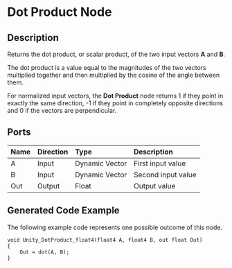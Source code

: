 # Dot Product Node

## Description

Returns the dot product, or scalar product, of the two input vectors **A** and **B**.

The dot product is a value equal to the magnitudes of the two vectors multiplied together and then multiplied by the cosine of the angle between them.

For normalized input vectors, the **Dot Product** node returns 1 if they point in exactly the same direction, -1 if they point in completely opposite directions and 0 if the vectors are perpendicular.

## Ports

| Name        | Direction           | Type  | Description |
|:------------ |:-------------|:-----|:---|
| A      | Input | Dynamic Vector | First input value |
| B      | Input | Dynamic Vector | Second input value |
| Out | Output      |   Float    | Output value |

## Generated Code Example

The following example code represents one possible outcome of this node.

```
void Unity_DotProduct_float4(float4 A, float4 B, out float Out)
{
    Out = dot(A, B);
}
```
